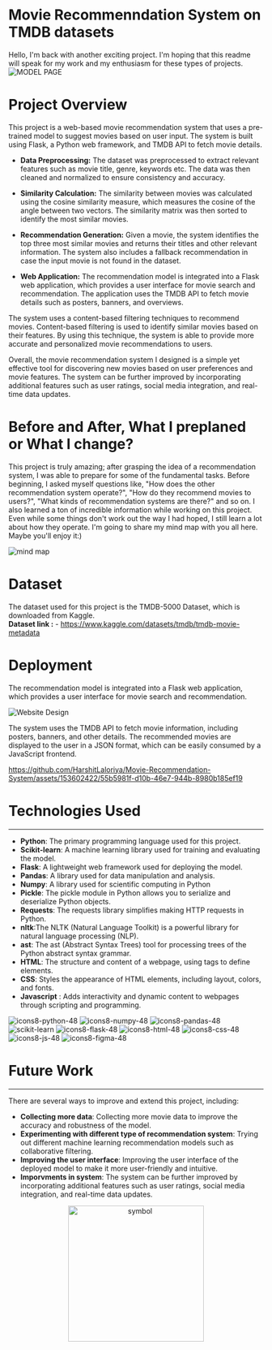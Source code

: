 # Movie Recommenndation System on TMDB datasets
Hello, I'm back with another exciting project. I'm hoping that this readme will speak for my work and my enthusiasm for these types of projects.
![MODEL PAGE](https://github.com/HarshitLaloriya/Movie-Recommendation-System/assets/153602422/5a06603a-b151-423f-87ea-93735b8ad5f5)


# Project Overview
This project is a web-based movie recommendation system that uses a pre-trained model to suggest movies based on user input. The system is built using Flask, a Python web framework, and TMDB API to fetch movie details.


<ul>
<li>
  
 **Data Preprocessing:**  The dataset was preprocessed to extract relevant features such as movie title, genre, keywords etc. The data was then cleaned and normalized to ensure consistency and accuracy.
</li>

<li>
  
 **Similarity Calculation:**  The similarity between movies was calculated using the cosine similarity measure, which measures the cosine of the angle between two vectors. The similarity matrix was then sorted to identify the most similar movies.
</li>

<li>
  
 **Recommendation Generation:**  Given a movie, the system identifies the top three most similar movies and returns their titles and other relevant information. The system also includes a fallback recommendation in case the input movie is not found in the dataset.
</li>

<li>
  
 **Web Application:**  The recommendation model is integrated into a Flask web application, which provides a user interface for movie search and recommendation. The application uses the TMDB API to fetch movie details such as posters, banners, and overviews.
</li>
</ul>


The system uses a content-based filtering techniques to recommend movies.  Content-based filtering is used to identify similar movies based on their features. By using this technique, the system is able to provide more accurate and personalized movie recommendations to users.

Overall, the movie recommendation system I designed is a simple yet effective tool for discovering new movies based on user preferences and movie features. The system can be further improved by incorporating additional features such as user ratings, social media integration, and real-time data updates.


# Before and After, What I preplaned or What I change?
This project is truly amazing; after grasping the idea of a recommendation system, I was able to prepare for some of the fundamental tasks. Before beginning, I asked myself questions like, "How does the other recommendation system operate?", "How do they recommend movies to users?", "What kinds of recommendation systems are there?" and so on. I also learned a ton of incredible information while working on this project. Even while some things don't work out the way I had hoped, I still learn a lot about how they operate. I'm going to share my mind map with you all here. Maybe you'll enjoy it:)


![mind map](https://github.com/HarshitLaloriya/Movie-Recommendation-System/assets/153602422/61ca1094-5bb7-40d3-985b-96a3b48af4de)

# Dataset
The dataset used for this project is the TMDB-5000 Dataset, which is downloaded from Kaggle.<br>
**Dataset link :** - https://www.kaggle.com/datasets/tmdb/tmdb-movie-metadata


# Deployment

The recommendation model is integrated into a Flask web application, which provides a user interface for movie search and recommendation. 


![Website Design](https://github.com/HarshitLaloriya/Movie-Recommendation-System/assets/153602422/6b2a2963-7f41-4a1c-9356-80c016d289dd)

The system uses the TMDB API to fetch movie information, including posters, banners, and other details. The recommended movies are displayed to the user in a JSON format, which can be easily consumed by a JavaScript frontend.


https://github.com/HarshitLaloriya/Movie-Recommendation-System/assets/153602422/55b5981f-d10b-46e7-944b-8980b185ef19

# Technologies Used
--------------------

* **Python**: The primary programming language used for this project.
* **Scikit-learn**: A machine learning library used for training and evaluating the model.
* **Flask**: A lightweight web framework used for deploying the model.
* **Pandas**: A library used for data manipulation and analysis.
* **Numpy**: A library used for scientific computing in Python 
* **Pickle**: The pickle module in Python allows you to serialize and deserialize Python objects.
* **Requests**: The requests library simplifies making HTTP requests in Python.
* **nltk**:The NLTK (Natural Language Toolkit) is a powerful library for natural language processing (NLP).
* **ast**: The ast (Abstract Syntax Trees) tool for processing trees of the Python abstract syntax grammar.
* **HTML**: The structure and content of a webpage, using tags to define elements.
* **CSS**: Styles the appearance of HTML elements, including layout, colors, and fonts.
* **Javascript** : Adds interactivity and dynamic content to webpages through scripting and programming.

  
![icons8-python-48](https://github.com/HarshitLaloriya/Movie-Recommendation-System/assets/153602422/1af95d8e-0539-4b19-81d2-c96e8ab35deb)
![icons8-numpy-48](https://github.com/HarshitLaloriya/Movie-Recommendation-System/assets/153602422/7ead8b54-2729-4f41-bc1e-2aff91d89feb)
![icons8-pandas-48](https://github.com/HarshitLaloriya/Movie-Recommendation-System/assets/153602422/acf84a7e-e2f6-4b5d-ac4f-c7731ffbb4a0)
![scikit-learn](https://github.com/HarshitLaloriya/Movie-Recommendation-System/assets/153602422/119092ae-d2d6-4cd6-ba37-c2a7e469e30b)
![icons8-flask-48](https://github.com/HarshitLaloriya/Movie-Recommendation-System/assets/153602422/a55fe032-09ee-49d0-8abe-bbf78adfe36f)
![icons8-html-48](https://github.com/HarshitLaloriya/Movie-Recommendation-System/assets/153602422/c53d4d94-cd55-44e1-880e-7597b1b38a0f)
![icons8-css-48](https://github.com/HarshitLaloriya/Movie-Recommendation-System/assets/153602422/076144fc-a1f8-41f3-8723-f62b0f864003)
![icons8-js-48](https://github.com/HarshitLaloriya/Movie-Recommendation-System/assets/153602422/f1fb53db-70f0-4b5d-90c7-6044caa38c76)
![icons8-figma-48](https://github.com/HarshitLaloriya/Movie-Recommendation-System/assets/153602422/1e3b2ba3-3c33-442f-8a6b-fbdc762d0fe3)


# Future Work
-------------

There are several ways to improve and extend this project, including:

* **Collecting more data**: Collecting more movie data to improve the accuracy and robustness of the model.
* **Experimenting with different type of recommendation system**: Trying out different machine learning  recommendation models such as collaborative filtering.
* **Improving the user interface**: Improving the user interface of the deployed model to make it more user-friendly and intuitive.
* **Imporvments in system**: The system can be further improved by incorporating additional features such as user ratings, social media integration, and real-time data updates.


<p align="center">
  <img width="268" alt="symbol" src="https://github.com/HarshitLaloriya/SMS-Classification-Model/assets/153602422/aac7df32-7c7a-46ee-9fcf-84767bc0d029">
</p>



















